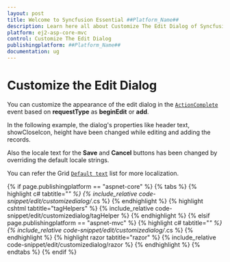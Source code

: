 ```yaml
---
layout: post
title: Welcome to Syncfusion Essential ##Platform_Name##
description: Learn here all about Customize The Edit Dialog of Syncfusion Essential ##Platform_Name## widgets based on HTML5 and jQuery.
platform: ej2-asp-core-mvc
control: Customize The Edit Dialog
publishingplatform: ##Platform_Name##
documentation: ug
---
```



# Customize the Edit Dialog

You can customize the appearance of the edit dialog in the [`ActionComplete`](https://help.syncfusion.com/cr/aspnetcore-js2/Syncfusion.EJ2.Grids.GridBuilder-1.html#Syncfusion_EJ2_Grids_GridBuilder_1_ActionComplete_System_String_) event based on **requestType** as **beginEdit** or **add**.

In the following example, the dialog's properties like header text, showCloseIcon, height have been changed while editing and adding the records.

Also the locale text for the **Save** and **Cancel** buttons has been changed by overriding the default locale strings.

You can refer the Grid [`Default text`](../global-local/) list for more localization.

{% if page.publishingplatform == "aspnet-core" %}
{% tabs %}
{% highlight c# tabtitle="*" %}
{% include_relative code-snippet/edit/customizedialog/*.cs %}
{% endhighlight %}
{% highlight cshtml tabtitle="tagHelpers" %}
{% include_relative code-snippet/edit/customizedialog/tagHelper %}
{% endhighlight %}
{% elsif page.publishingplatform == "aspnet-mvc" %}
{% highlight c# tabtitle="*" %}
{% include_relative code-snippet/edit/customizedialog/*.cs %}
{% endhighlight %}
{% highlight razor tabtitle="razor" %}
{% include_relative code-snippet/edit/customizedialog/razor %}
{% endhighlight %}
{% endtabs %}
{% endif %}


